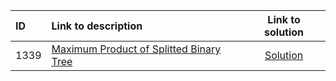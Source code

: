 | ID | Link to description | Link to solution
|:---|:---|:---:|
| 1339 | [Maximum Product of Splitted Binary Tree](https://leetcode.com/problems/maximum-product-of-splitted-binary-tree/) | [Solution](https://github.com/versenyi98/leetcode-solutions/tree/main/LeetCode/1339.%20Maximum%20Product%20of%20Splitted%20Binary%20Tree)|
